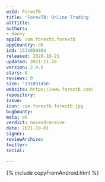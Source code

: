 ```yaml
---
wsId: ForexTB
title: 'ForexTB: Online Trading'
altTitle: 
authors:
- danny
appId: com.forextb.forextb
appCountry: dk
idd: 1532850884
released: 2020-10-21
updated: 2021-11-28
version: 2.4.6
stars: 0
reviews: 0
size: '131091456'
website: https://www.forextb.com/
repository: 
issue: 
icon: com.forextb.forextb.jpg
bugbounty: 
meta: ok
verdict: nosendreceive
date: 2021-10-01
signer: 
reviewArchive: 
twitter: 
social: 

---
```


 {% include copyFromAndroid.html %}
